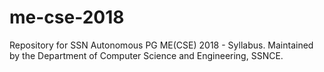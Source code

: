 # me-cse-2018
Repository for SSN Autonomous PG ME(CSE) 2018 - Syllabus. Maintained by the Department of Computer Science and Engineering, SSNCE.
